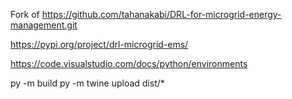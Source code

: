 Fork of https://github.com/tahanakabi/DRL-for-microgrid-energy-management.git

https://pypi.org/project/drl-microgrid-ems/

https://code.visualstudio.com/docs/python/environments

py -m build
py -m twine upload dist/*
